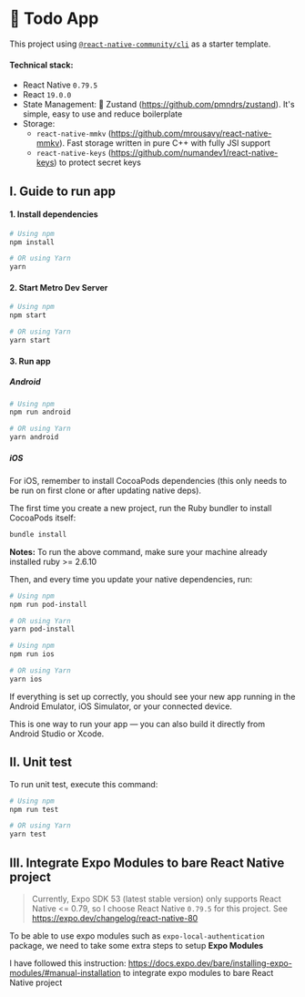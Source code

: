 # 🎯 Todo App

This project using [`@react-native-community/cli`](https://github.com/react-native-community/cli) as a starter template.

#### Technical stack:

- React Native `0.79.5`
- React `19.0.0`
- State Management: 🐻 Zustand (https://github.com/pmndrs/zustand). It's simple, easy to use and reduce boilerplate
- Storage:
  - `react-native-mmkv` (https://github.com/mrousavy/react-native-mmkv). Fast storage written in pure C++ with fully JSI support
  - `react-native-keys` (https://github.com/numandev1/react-native-keys) to protect secret keys

## I. Guide to run app

#### 1. Install dependencies

```sh
# Using npm
npm install

# OR using Yarn
yarn
```

#### 2. Start Metro Dev Server

```sh
# Using npm
npm start

# OR using Yarn
yarn start
```

#### 3. Run app

##### Android

```sh
# Using npm
npm run android

# OR using Yarn
yarn android
```

##### iOS

For iOS, remember to install CocoaPods dependencies (this only needs to be run on first clone or after updating native deps).

The first time you create a new project, run the Ruby bundler to install CocoaPods itself:

```sh
bundle install
```

**Notes:** To run the above command, make sure your machine already installed ruby >= 2.6.10

Then, and every time you update your native dependencies, run:

```sh
# Using npm
npm run pod-install

# OR using Yarn
yarn pod-install
```

```sh
# Using npm
npm run ios

# OR using Yarn
yarn ios
```

If everything is set up correctly, you should see your new app running in the Android Emulator, iOS Simulator, or your connected device.

This is one way to run your app — you can also build it directly from Android Studio or Xcode.

## II. Unit test

To run unit test, execute this command:

```sh
# Using npm
npm run test

# OR using Yarn
yarn test
```

## III. Integrate Expo Modules to bare React Native project

> Currently, Expo SDK 53 (latest stable version) only supports React Native <= 0.79, so I choose React Native `0.79.5` for this project. See https://expo.dev/changelog/react-native-80

To be able to use expo modules such as `expo-local-authentication` package, we need to take some extra steps to setup **Expo Modules**

I have followed this instruction: https://docs.expo.dev/bare/installing-expo-modules/#manual-installation to integrate expo modules to bare React Native project
